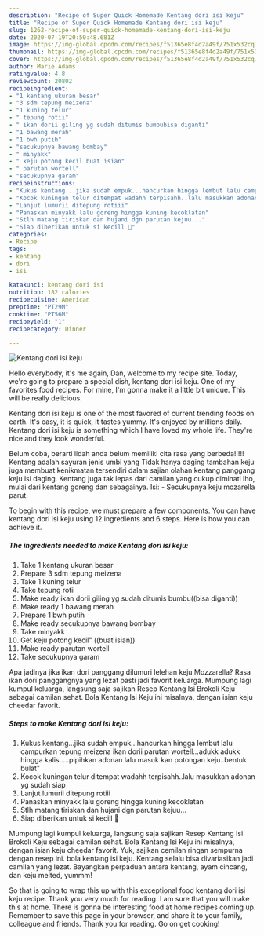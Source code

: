 ```yaml
---
description: "Recipe of Super Quick Homemade Kentang dori isi keju"
title: "Recipe of Super Quick Homemade Kentang dori isi keju"
slug: 1262-recipe-of-super-quick-homemade-kentang-dori-isi-keju
date: 2020-07-19T20:50:48.681Z
image: https://img-global.cpcdn.com/recipes/f51365e8f4d2a49f/751x532cq70/kentang-dori-isi-keju-foto-resep-utama.jpg
thumbnail: https://img-global.cpcdn.com/recipes/f51365e8f4d2a49f/751x532cq70/kentang-dori-isi-keju-foto-resep-utama.jpg
cover: https://img-global.cpcdn.com/recipes/f51365e8f4d2a49f/751x532cq70/kentang-dori-isi-keju-foto-resep-utama.jpg
author: Marie Adams
ratingvalue: 4.8
reviewcount: 20802
recipeingredient:
- "1 kentang ukuran besar"
- "3 sdm tepung meizena"
- "1 kuning telur"
- " tepung rotii"
- " ikan dorii giling yg sudah ditumis bumbubisa diganti"
- "1 bawang merah"
- "1 bwh putih"
- "secukupnya bawang bombay"
- " minyakk"
- " keju potong kecil buat isian"
- " parutan wortell"
- "secukupnya garam"
recipeinstructions:
- "Kukus kentang...jika sudah empuk...hancurkan hingga lembut lalu campurkan tepung meizena ikan dorii parutan wortell...adukk adukk hingga kalis.....pipihkan adonan lalu masuk kan potongan keju..bentuk bulat&#34;"
- "Kocok kuningan telur ditempat wadahh terpisahh..lalu masukkan adonan yg sudah siap"
- "Lanjut lumurii ditepung rotiii"
- "Panaskan minyakk lalu goreng hingga kuning kecoklatan"
- "Stlh matang tiriskan dan hujani dgn parutan kejuu..."
- "Siap diberikan untuk si kecill 🤗"
categories:
- Recipe
tags:
- kentang
- dori
- isi

katakunci: kentang dori isi 
nutrition: 182 calories
recipecuisine: American
preptime: "PT29M"
cooktime: "PT56M"
recipeyield: "1"
recipecategory: Dinner

---
```



![Kentang dori isi keju](https://img-global.cpcdn.com/recipes/f51365e8f4d2a49f/751x532cq70/kentang-dori-isi-keju-foto-resep-utama.jpg)

Hello everybody, it's me again, Dan, welcome to my recipe site. Today, we're going to prepare a special dish, kentang dori isi keju. One of my favorites food recipes. For mine, I'm gonna make it a little bit unique. This will be really delicious.

Kentang dori isi keju is one of the most favored of current trending foods on earth. It's easy, it is quick, it tastes yummy. It's enjoyed by millions daily. Kentang dori isi keju is something which I have loved my whole life. They're nice and they look wonderful.

Belum coba, berarti lidah anda belum memiliki cita rasa yang berbeda!!!!! Kentang adalah sayuran jenis umbi yang Tidak hanya daging tambahan keju juga membuat kenikmatan tersendiri dalam sajian olahan kentang panggang keju isi daging. Kentang juga tak lepas dari camilan yang cukup diminati lho, mulai dari kentang goreng dan sebagainya. Isi: - Secukupnya keju mozarella parut.


To begin with this recipe, we must prepare a few components. You can have kentang dori isi keju using 12 ingredients and 6 steps. Here is how you can achieve it.

<!--inarticleads1-->

##### The ingredients needed to make Kentang dori isi keju:

1. Take 1 kentang ukuran besar
1. Prepare 3 sdm tepung meizena
1. Take 1 kuning telur
1. Take  tepung rotii
1. Make ready  ikan dorii giling yg sudah ditumis bumbu((bisa diganti))
1. Make ready 1 bawang merah
1. Prepare 1 bwh putih
1. Make ready secukupnya bawang bombay
1. Take  minyakk
1. Get  keju potong kecil&#34; ((buat isian))
1. Make ready  parutan wortell
1. Take secukupnya garam


Apa jadinya jika ikan dori panggang dilumuri lelehan keju Mozzarella? Rasa ikan dori panggangnya yang lezat pasti jadi favorit keluarga. Mumpung lagi kumpul keluarga, langsung saja sajikan Resep Kentang Isi Brokoli Keju sebagai camilan sehat. Bola Kentang Isi Keju ini misalnya, dengan isian keju cheedar favorit. 

<!--inarticleads2-->

##### Steps to make Kentang dori isi keju:

1. Kukus kentang...jika sudah empuk...hancurkan hingga lembut lalu campurkan tepung meizena ikan dorii parutan wortell...adukk adukk hingga kalis.....pipihkan adonan lalu masuk kan potongan keju..bentuk bulat&#34;
1. Kocok kuningan telur ditempat wadahh terpisahh..lalu masukkan adonan yg sudah siap
1. Lanjut lumurii ditepung rotiii
1. Panaskan minyakk lalu goreng hingga kuning kecoklatan
1. Stlh matang tiriskan dan hujani dgn parutan kejuu...
1. Siap diberikan untuk si kecill 🤗


Mumpung lagi kumpul keluarga, langsung saja sajikan Resep Kentang Isi Brokoli Keju sebagai camilan sehat. Bola Kentang Isi Keju ini misalnya, dengan isian keju cheedar favorit. Yuk, sajikan cemilan ringan sempurna dengan resep ini. bola kentang isi keju. Kentang selalu bisa divariasikan jadi camilan yang lezat. Bayangkan perpaduan antara kentang, ayam cincang, dan keju melted, yummm! 

So that is going to wrap this up with this exceptional food kentang dori isi keju recipe. Thank you very much for reading. I am sure that you will make this at home. There is gonna be interesting food at home recipes coming up. Remember to save this page in your browser, and share it to your family, colleague and friends. Thank you for reading. Go on get cooking!
